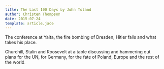 ```yaml
---
title: The Last 100 Days by John Toland
author: Christen Thompson
date: 2015-07-24
template: article.jade 
---
```


The conference at Yalta, the fire bombing of Dresden, Hitler falls and what takes his place.

<span class="more"></span>

Churchill, Stalin and Roosevelt at a table discussing and hammering out plans for the UN, for Germany, for the fate of Poland, Europe and the rest of the world.